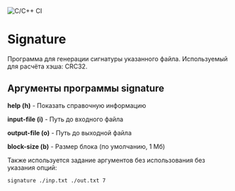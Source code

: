 ![C/C++ CI](https://github.com/asvgit/signature/workflows/C/C++%20CI/badge.svg)

# Signature

Программа для генерации сигнатуры указанного файла.
Используемый для расчёта хэша: CRC32.

## Аргументы программы signature

**help (h)** - Показать справочную информацию

**input-file (i)** - Путь до входного файла

**output-file (o)** - Путь до выходной файла

**block-size (b)** - Размер блока (по умолчанию, 1 Мб)

Также используется задание аргументов без использования без указания опций:

```
signature ./inp.txt ./out.txt 7
```
